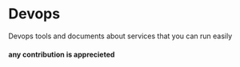 # Devops
Devops tools and documents about services that you can run easily

#### any contribution is apprecieted
